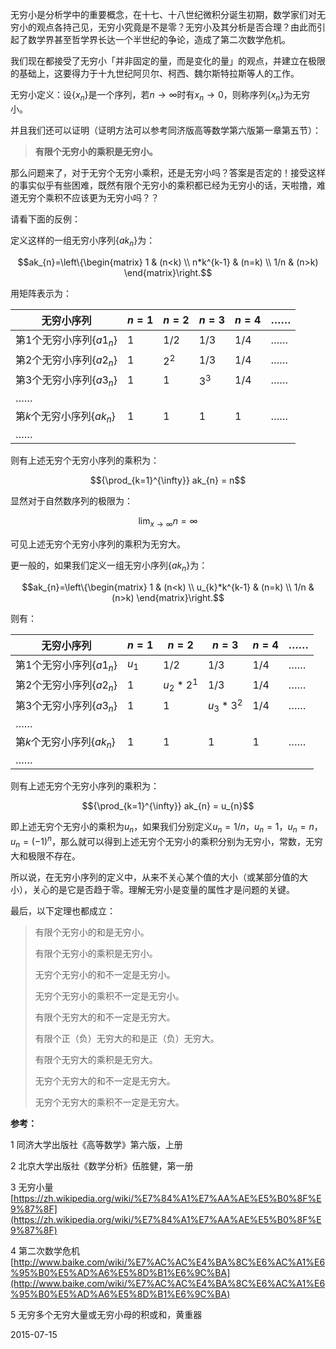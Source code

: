 
无穷小是分析学中的重要概念，在十七、十八世纪微积分诞生初期，数学家们对无穷小的观点各持己见，无穷小究竟是不是零？无穷小及其分析是否合理？由此而引起了数学界甚至哲学界长达一个半世纪的争论，造成了第二次数学危机。

我们现在都接受了无穷小「并非固定的量，而是变化的量」的观点，并建立在极限的基础上，这要得力于十九世纪阿贝尔、柯西、魏尔斯特拉斯等人的工作。

无穷小定义：设{$x_{n}$}是一个序列，若$n→∞$时有$x_{n}→0$，则称序列{$x_{n}$}为无穷小。

并且我们还可以证明（证明方法可以参考同济版高等数学第六版第一章第五节）：

> **有限个无穷小的乘积是无穷小。**

那么问题来了，对于无穷个无穷小乘积，还是无穷小吗？答案是否定的！接受这样的事实似乎有些困难，既然有限个无穷小的乘积都已经为无穷小的话，天啦撸，难道无穷个乘积不应该更为无穷小吗？？

请看下面的反例：

定义这样的一组无穷小序列{$ak_{n}$}为：

$$ak_{n}=\left\{\begin{matrix} 1 & (n<k) \\ n*k^{k-1} & (n=k) \\ 1/n & (n>k) \end{matrix}\right.$$

用矩阵表示为：

| 无穷小序列                | $n=1$ | $n=2$   | $n=3$   | $n=4$ | ……  |
| -------------------- | ----- | ------- | ------- | ----- | --- |
| 第$1$个无穷小序列{$a1_{n}$} | 1     | 1/2     | 1/3     | 1/4   | ……  |
| 第$2$个无穷小序列{$a2_{n}$} | 1     | $2^{2}$ | 1/3     | 1/4   | ……  |
| 第$3$个无穷小序列{$a3_{n}$} | 1     | 1       | $3^{3}$ | 1/4   | ……  |
| ……                   |       |         |         |       |     |
| 第$k$个无穷小序列{$ak_{n}$} | 1     | 1       | 1       | 1     | ……  |
| ……                   |       |         |         |       |     |

则有上述无穷个无穷小序列的乘积为：

$${\prod_{k=1}^{\infty}} ak_{n} = n$$

显然对于自然数序列的极限为：

$$\lim_{x \to \infty} n = \infty$$

可见上述无穷个无穷小序列的乘积为无穷大。

更一般的，如果我们定义一组无穷小序列{$ak_{n}$}为：

$$ak_{n}=\left\{\begin{matrix} 1 & (n<k) \\ u_{k}*k^{k-1} & (n=k) \\ 1/n & (n>k) \end{matrix}\right.$$

则有：

| 无穷小序列                | $n=1$   | $n=2$           | $n=3$           | $n=4$ | ……  |
| -------------------- | ------- | --------------- | --------------- | ----- | --- |
| 第$1$个无穷小序列{$a1_{n}$} | $u_{1}$ | 1/2             | 1/3             | 1/4   | ……  |
| 第$2$个无穷小序列{$a2_{n}$} | 1       | $u_{2} * 2^{1}$ | 1/3             | 1/4   | ……  |
| 第$3$个无穷小序列{$a3_{n}$} | 1       | 1               | $u_{3} * 3^{2}$ | 1/4   | ……  |
| ……                   |         |                 |                 |       |     |
| 第$k$个无穷小序列{$ak_{n}$} | 1       | 1               | 1               | 1     | ……  |
| ……                   |         |                 |                 |       |     |

则有上述无穷个无穷小序列的乘积为：

$${\prod_{k=1}^{\infty}} ak_{n} = u_{n}$$

即上述无穷个无穷小的乘积为$u_{n}$，如果我们分别定义$u_{n}=1/n$，$u_{n}=1$，$u_{n}=n$，$u_{n}=(-1)^{n}$，那么就可以得到上述无穷个无穷小的乘积分别为无穷小，常数，无穷大和极限不存在。

所以说，在无穷小序列的定义中，从来不关心某个值的大小（或某部分值的大小），关心的是它是否趋于零。理解无穷小是变量的属性才是问题的关键。

最后，以下定理也都成立：

> 有限个无穷小的和是无穷小。
> 
> 有限个无穷小的乘积是无穷小。
> 
> 无穷个无穷小的和不一定是无穷小。
> 
> 无穷个无穷小的乘积不一定是无穷小。
> 
> 有限个无穷大的和不一定是无穷大。
> 
> 有限个正（负）无穷大的和是正（负）无穷大。
> 
> 有限个无穷大的乘积是无穷大。
> 
> 无穷个无穷大的和不一定是无穷大。
> 
> 无穷个无穷大的乘积不一定是无穷大。

**参考：**

1 同济大学出版社《高等数学》第六版，上册

2 北京大学出版社《数学分析》伍胜健，第一册

3 无穷小量[https://zh.wikipedia.org/wiki/%E7%84%A1%E7%AA%AE%E5%B0%8F%E9%87%8F](https://zh.wikipedia.org/wiki/%E7%84%A1%E7%AA%AE%E5%B0%8F%E9%87%8F)

4 第二次数学危机[http://www.baike.com/wiki/%E7%AC%AC%E4%BA%8C%E6%AC%A1%E6%95%B0%E5%AD%A6%E5%8D%B1%E6%9C%BA](http://www.baike.com/wiki/%E7%AC%AC%E4%BA%8C%E6%AC%A1%E6%95%B0%E5%AD%A6%E5%8D%B1%E6%9C%BA)

5 无穷多个无穷大量或无穷小母的积或和，黄重器

2015-07-15

